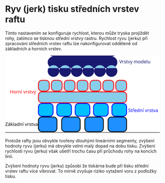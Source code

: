 Ryv (jerk) tisku středních vrstev raftu
====
<!--if cura_version<5.0:Toto nastavení konfiguruje rychlost, jakou může tryska procházet rohy, zatímco se tiskne středová vrstva raftu. Rychlost ryvu (jerku) během tisku střední vrstvy raftu může být konfigurována odděleně od ryvu (jerku) základní a horní vrstvy.-->
<!--if cura_version>=5.0-->Tímto nastavením se konfiguruje rychlost, kterou může tryska projíždět rohy, zatímco se tisknou střední vrstvy rastru. Rychlost ryvu (jerku) při zpracování středních vrstev raftu lze nakonfigurovat odděleně od základních a horních vrstev.<!--endif-->

![Kde je umístěna střední vrstva raftu](../images/raft_dimensions_simplified_cs.svg)

Protože rafty jsou obvykle tvořeny dlouhými lineárními segmenty, zvýšení hodnoty ryvu (jerku) má obvykle velmi malý dopad na dobu tisku. Zvýšení rychlosti ryvu (jerku) však ušetří trochu času při průchodu rohy na koncích linií.

Zvýšení hodnoty ryvu (jerku) způsobí že tiskárna bude při tisku střední <!--if cura_version<5.0:vrstvy--><!--if cura_version>=5.0-->vrstev<!--endif--> raftu více vibrovat. To mírně zvyšuje riziko vytažení voru z podložky tisku.